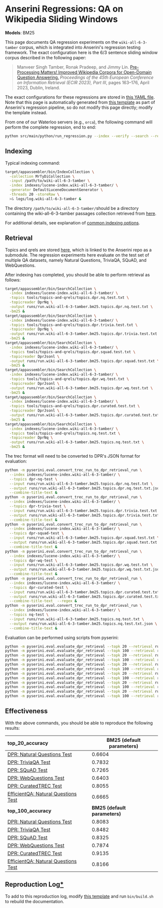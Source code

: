 # Anserini Regressions: QA on Wikipedia Sliding Windows

**Models**: BM25

This page documents QA regression experiments on the `wiki-all-6-3-tamber` corpus, which is integrated into Anserini's regression testing framework.
The exact configuration here is the 6/3 sentence sliding window corpus described in the following paper:

> Manveer Singh Tamber, Ronak Pradeep, and Jimmy Lin. [Pre-Processing Matters! Improved Wikipedia Corpora for Open-Domain Question Answering.](https://link.springer.com/chapter/10.1007/978-3-031-28241-6_11) _Proceedings of the 45th European Conference on Information Retrieval (ECIR 2023), Part III_, pages 163–176, April 2023, Dublin, Ireland.

The exact configurations for these regressions are stored in [this YAML file](../src/main/resources/regression/wiki-all-6-3-tamber-bm25.yaml).
Note that this page is automatically generated from [this template](../src/main/resources/docgen/templates/wiki-all-6-3-tamber-bm25.template) as part of Anserini's regression pipeline, so do not modify this page directly; modify the template instead.

From one of our Waterloo servers (e.g., `orca`), the following command will perform the complete regression, end to end:

```bash
python src/main/python/run_regression.py --index --verify --search --regression wiki-all-6-3-tamber-bm25
```

## Indexing

Typical indexing command:

```bash
target/appassembler/bin/IndexCollection \
  -collection MrTyDiCollection \
  -input /path/to/wiki-all-6-3-tamber \
  -index indexes/lucene-index.wiki-all-6-3-tamber/ \
  -generator DefaultLuceneDocumentGenerator \
  -threads 20 -storeRaw \
  >& logs/log.wiki-all-6-3-tamber &
```

The directory `/path/to/wiki-all-6-3-tamber/`should be a directory containing the wiki-all-6-3-tamber passages collection retrieved from [here](https://huggingface.co/datasets/castorini/odqa-wiki-corpora).

For additional details, see explanation of [common indexing options](common-indexing-options.md).

## Retrieval

Topics and qrels are stored [here](https://github.com/castorini/anserini-tools/tree/master/topics-and-qrels), which is linked to the Anserini repo as a submodule.
The regression experiments here evaluate on the test set of multiple QA datasets, namely Natural Questions, TriviaQA, SQuAD, and WebQuestions.

After indexing has completed, you should be able to perform retrieval as follows:

```bash
target/appassembler/bin/SearchCollection \
  -index indexes/lucene-index.wiki-all-6-3-tamber/ \
  -topics tools/topics-and-qrels/topics.dpr.nq.test.txt \
  -topicreader DprNq \
  -output runs/run.wiki-all-6-3-tamber.bm25.topics.dpr.nq.test.txt \
  -bm25 &
target/appassembler/bin/SearchCollection \
  -index indexes/lucene-index.wiki-all-6-3-tamber/ \
  -topics tools/topics-and-qrels/topics.dpr.trivia.test.txt \
  -topicreader DprNq \
  -output runs/run.wiki-all-6-3-tamber.bm25.topics.dpr.trivia.test.txt \
  -bm25 &
target/appassembler/bin/SearchCollection \
  -index indexes/lucene-index.wiki-all-6-3-tamber/ \
  -topics tools/topics-and-qrels/topics.dpr.squad.test.txt \
  -topicreader DprJsonl \
  -output runs/run.wiki-all-6-3-tamber.bm25.topics.dpr.squad.test.txt \
  -bm25 &
target/appassembler/bin/SearchCollection \
  -index indexes/lucene-index.wiki-all-6-3-tamber/ \
  -topics tools/topics-and-qrels/topics.dpr.wq.test.txt \
  -topicreader DprJsonl \
  -output runs/run.wiki-all-6-3-tamber.bm25.topics.dpr.wq.test.txt \
  -bm25 &
target/appassembler/bin/SearchCollection \
  -index indexes/lucene-index.wiki-all-6-3-tamber/ \
  -topics tools/topics-and-qrels/topics.dpr.curated.test.txt \
  -topicreader DprJsonl \
  -output runs/run.wiki-all-6-3-tamber.bm25.topics.dpr.curated.test.txt \
  -bm25 &
target/appassembler/bin/SearchCollection \
  -index indexes/lucene-index.wiki-all-6-3-tamber/ \
  -topics tools/topics-and-qrels/topics.nq.test.txt \
  -topicreader DprNq \
  -output runs/run.wiki-all-6-3-tamber.bm25.topics.nq.test.txt \
  -bm25 &
```

The trec format will need to be converted to DPR's JSON format for evaluation:
```bash
python -m pyserini.eval.convert_trec_run_to_dpr_retrieval_run \
  --index indexes/lucene-index.wiki-all-6-3-tamber/ \
  --topics dpr-nq-test \
  --input runs/run.wiki-all-6-3-tamber.bm25.topics.dpr.nq.test.txt \
  --output runs/run.wiki-all-6-3-tamber.bm25.topics.dpr.nq.test.txt.json \
  --combine-title-text &
python -m pyserini.eval.convert_trec_run_to_dpr_retrieval_run \
  --index indexes/lucene-index.wiki-all-6-3-tamber/ \
  --topics dpr-trivia-test \
  --input runs/run.wiki-all-6-3-tamber.bm25.topics.dpr.trivia.test.txt \
  --output runs/run.wiki-all-6-3-tamber.bm25.topics.dpr.trivia.test.txt.json \
  --combine-title-text &
python -m pyserini.eval.convert_trec_run_to_dpr_retrieval_run \
  --index indexes/lucene-index.wiki-all-6-3-tamber/ \
  --topics dpr-squad-test \
  --input runs/run.wiki-all-6-3-tamber.bm25.topics.dpr.squad.test.txt \
  --output runs/run.wiki-all-6-3-tamber.bm25.topics.dpr.squad.test.txt.json \
  --combine-title-text &
python -m pyserini.eval.convert_trec_run_to_dpr_retrieval_run \
  --index indexes/lucene-index.wiki-all-6-3-tamber/ \
  --topics dpr-wq-test \
  --input runs/run.wiki-all-6-3-tamber.bm25.topics.dpr.wq.test.txt \
  --output runs/run.wiki-all-6-3-tamber.bm25.topics.dpr.wq.test.txt.json \
  --combine-title-text &
python -m pyserini.eval.convert_trec_run_to_dpr_retrieval_run \
  --index indexes/lucene-index.wiki-all-6-3-tamber/ \
  --topics dpr-curated-test \
  --input runs/run.wiki-all-6-3-tamber.bm25.topics.dpr.curated.test.txt \
  --output runs/run.wiki-all-6-3-tamber.bm25.topics.dpr.curated.test.txt.json \
  --combine-title-text  --regex &
python -m pyserini.eval.convert_trec_run_to_dpr_retrieval_run \
  --index indexes/lucene-index.wiki-all-6-3-tamber/ \
  --topics nq-test \
  --input runs/run.wiki-all-6-3-tamber.bm25.topics.nq.test.txt \
  --output runs/run.wiki-all-6-3-tamber.bm25.topics.nq.test.txt.json \
  --combine-title-text &
```

Evaluation can be performed using scripts from pyserini:

```bash
python -m pyserini.eval.evaluate_dpr_retrieval --topk 20 --retrieval runs/run.wiki-all-6-3-tamber.bm25.topics.dpr.nq.test.txt.json
python -m pyserini.eval.evaluate_dpr_retrieval --topk 100 --retrieval runs/run.wiki-all-6-3-tamber.bm25.topics.dpr.nq.test.txt.json
python -m pyserini.eval.evaluate_dpr_retrieval --topk 20 --retrieval runs/run.wiki-all-6-3-tamber.bm25.topics.dpr.trivia.test.txt.json
python -m pyserini.eval.evaluate_dpr_retrieval --topk 100 --retrieval runs/run.wiki-all-6-3-tamber.bm25.topics.dpr.trivia.test.txt.json
python -m pyserini.eval.evaluate_dpr_retrieval --topk 20 --retrieval runs/run.wiki-all-6-3-tamber.bm25.topics.dpr.squad.test.txt.json
python -m pyserini.eval.evaluate_dpr_retrieval --topk 100 --retrieval runs/run.wiki-all-6-3-tamber.bm25.topics.dpr.squad.test.txt.json
python -m pyserini.eval.evaluate_dpr_retrieval --topk 20 --retrieval runs/run.wiki-all-6-3-tamber.bm25.topics.dpr.wq.test.txt.json
python -m pyserini.eval.evaluate_dpr_retrieval --topk 100 --retrieval runs/run.wiki-all-6-3-tamber.bm25.topics.dpr.wq.test.txt.json
python -m pyserini.eval.evaluate_dpr_retrieval --topk 20 --retrieval runs/run.wiki-all-6-3-tamber.bm25.topics.dpr.curated.test.txt.json
python -m pyserini.eval.evaluate_dpr_retrieval --topk 100 --retrieval runs/run.wiki-all-6-3-tamber.bm25.topics.dpr.curated.test.txt.json
python -m pyserini.eval.evaluate_dpr_retrieval --topk 20 --retrieval runs/run.wiki-all-6-3-tamber.bm25.topics.nq.test.txt.json
python -m pyserini.eval.evaluate_dpr_retrieval --topk 100 --retrieval runs/run.wiki-all-6-3-tamber.bm25.topics.nq.test.txt.json
```

## Effectiveness

With the above commands, you should be able to reproduce the following results:

| **top_20_accuracy**                                                                                          | **BM25 (default parameters)**|
|:-------------------------------------------------------------------------------------------------------------|-----------|
| [DPR: Natural Questions Test](https://github.com/facebookresearch/DPR)                                       | 0.6604    |
| [DPR: TriviaQA Test](https://github.com/facebookresearch/DPR)                                                | 0.7832    |
| [DPR: SQuAD Test](https://github.com/facebookresearch/DPR)                                                   | 0.7265    |
| [DPR: WebQuestions Test](https://github.com/facebookresearch/DPR)                                            | 0.6403    |
| [DPR: CuratedTREC Test](https://github.com/facebookresearch/DPR)                                             | 0.8055    |
| [EfficientQA: Natural Questions Test](https://efficientqa.github.io/)                                        | 0.6665    |
| **top_100_accuracy**                                                                                         | **BM25 (default parameters)**|
| [DPR: Natural Questions Test](https://github.com/facebookresearch/DPR)                                       | 0.8083    |
| [DPR: TriviaQA Test](https://github.com/facebookresearch/DPR)                                                | 0.8482    |
| [DPR: SQuAD Test](https://github.com/facebookresearch/DPR)                                                   | 0.8325    |
| [DPR: WebQuestions Test](https://github.com/facebookresearch/DPR)                                            | 0.7874    |
| [DPR: CuratedTREC Test](https://github.com/facebookresearch/DPR)                                             | 0.9135    |
| [EfficientQA: Natural Questions Test](https://efficientqa.github.io/)                                        | 0.8166    |

## Reproduction Log[*](reproducibility.md)

To add to this reproduction log, modify [this template](../src/main/resources/docgen/templates/wiki-all-6-3-tamber-bm25.template) and run `bin/build.sh` to rebuild the documentation.
